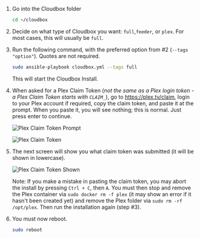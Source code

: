 
1. Go into the Cloudbox folder

    ```bash
    cd ~/cloudbox
    ```

2. Decide on what type of Cloudbox you want: `full`,`feeder`, or `plex`. For most cases, this will usually be `full`. 

3. Run the following command, with the preferred option from #2 (`--tags "option"`). Quotes are not required.
     
   ```bash
   sudo ansible-playbook cloudbox.yml --tags full
   ```

   This will start the Cloudbox Install.

4. When asked for a Plex Claim Token (_not the same as a Plex login token - a Plex Claim Token starts with `CLAIM_`_), go to https://plex.tv/claim, login to your Plex account if required, copy the claim token, and paste it at the prompt. When you paste it, you will see nothing; this is normal. Just press enter to continue.

    ![Plex Claim Token Prompt](http://i.imgur.com/SkRnay2.png)

    ![Plex Claim Token](https://i.imgur.com/HZJ2Oqo.png)

5. The next screen will show you what claim token was submitted (it will be shown in lowercase).

    ![Plex Claim Token Shown](http://i.imgur.com/ubnNg3I.png)

    Note: If you make a mistake in pasting the claim token, you may abort the install by pressing `Ctrl + C`, then `A`. You must then stop and remove the Plex container via `sudo docker rm -f plex` (it may show an error if it hasn't been created yet) and remove the Plex folder via `sudo rm -rf /opt/plex`. Then run the installation again (step #3).

6. You must now reboot.
    ```bash
    sudo reboot
     ```
